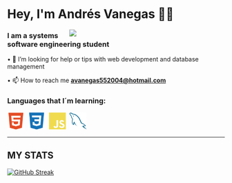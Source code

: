 
<h1 align="left">Hey, I'm Andrés Vanegas 🤙🤙</h1>

<img src="https://media.giphy.com/media/L1R1tvI9svkIWwpVYr/giphy.gif" width="360px" align="right">
   
<h3 align="left">I am a systems software engineering student</h3>

•  🤔 I’m looking for help or tips with web development and 
       database management
       
• 📫 How to reach me <b>avanegas552004@hotmail.com</b>

<div align="left">
<h3>Languages that I´m learning:</h3>
<div>
<img src="https://github.com/devicons/devicon/blob/master/icons/html5/html5-plain.svg" tittle="HTML5" alt="HTML" width="40" height="40"/>&nbsp;
<img src="https://github.com/devicons/devicon/blob/master/icons/css3/css3-plain.svg" tittle="CSS3" alt="CSS" width="40" height="40"/>&nbsp;
<img src="https://github.com/devicons/devicon/blob/master/icons/javascript/javascript-plain.svg" tittle="JAVA SCRIPT" alt="JS" width="40" height="40"/>&nbsp;
<img src="https://github.com/devicons/devicon/blob/master/icons/mysql/mysql-plain.svg" tittle="MYSQL" alt="SQL" width="40" height="40"/>&nbsp;
</div>
</div>

<hr>

<h2 align="left">MY STATS</h2>

[![GitHub Streak](http://github-readme-streak-stats.herokuapp.com?user=Andrew5525&theme=github-dark-blue&border_radius=19.6)](https://git.io/streak-stats)
